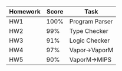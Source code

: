 

|Homework | Score | Task |
|--------|-------|--------------|
| HW1 | 100%   | Program Parser |
| HW2 | 99%    | Type Checker  |
| HW3 | 91%    | Logic Checker |
| HW4 | 97%    | Vapor->VaporM |
| HW5 | 90%    | VaporM->MIPS  |

